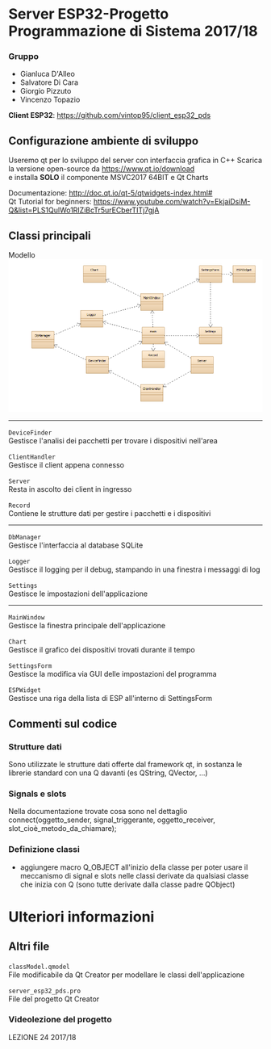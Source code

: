 # Server ESP32-Progetto Programmazione di Sistema 2017/18
### Gruppo
- Gianluca D'Alleo
- Salvatore Di Cara
- Giorgio Pizzuto
- Vincenzo Topazio

**Client ESP32**: https://github.com/vintop95/client_esp32_pds

## Configurazione ambiente di sviluppo
Useremo qt per lo sviluppo del server con interfaccia grafica in C++
Scarica la versione open-source da https://www.qt.io/download  
e installa **SOLO** il componente MSVC2017 64BIT e Qt Charts

Documentazione: http://doc.qt.io/qt-5/qtwidgets-index.html#  
Qt Tutorial for beginners: https://www.youtube.com/watch?v=EkjaiDsiM-Q&list=PLS1QulWo1RIZiBcTr5urECberTITj7gjA

## Classi principali
Modello  
![aaa](https://github.com/vintop95/server_esp32_pds/blob/master/classModel.PNG)

 -------
```DeviceFinder```  
Gestisce l'analisi dei pacchetti per trovare i dispositivi nell'area

```ClientHandler```  
Gestisce il client appena connesso

```Server```  
Resta in ascolto dei client in ingresso

```Record```  
Contiene le strutture dati per gestire i pacchetti e i dispositivi  

 -------
```DbManager```  
Gestisce l'interfaccia al database SQLite

```Logger```  
Gestisce il logging per il debug, stampando in una finestra i messaggi di log

```Settings```  
Gestisce le impostazioni dell'applicazione  

 -------
```MainWindow```  
Gestisce la finestra principale dell'applicazione

```Chart```  
Gestisce il grafico dei dispositivi trovati durante il tempo

```SettingsForm```  
Gestisce la modifica via GUI delle impostazioni del programma

```ESPWidget```  
Gestisce una riga della lista di ESP all'interno di SettingsForm


## Commenti sul codice

### Strutture dati
Sono utilizzate le strutture dati offerte dal framework qt, in sostanza le librerie standard con una Q davanti (es QString, QVector, ...)

### Signals e slots
Nella documentazione trovate cosa sono nel dettaglio  
connect(oggetto_sender, signal_triggerante,
        oggetto_receiver, slot_cioè_metodo_da_chiamare);

### Definizione classi 
- aggiungere macro Q_OBJECT all'inizio della classe
  per poter usare il meccanismo di signal e slots
  nelle classi derivate da qualsiasi classe che inizia
  con Q (sono tutte derivate dalla classe padre QObject)
  
# Ulteriori informazioni

## Altri file
```classModel.qmodel```  
File modificabile da Qt Creator per modellare le classi dell'applicazione

```server_esp32_pds.pro```  
File del progetto Qt Creator

### Videolezione del progetto
LEZIONE 24 2017/18
